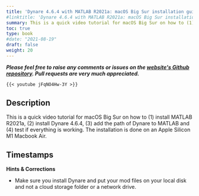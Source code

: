 ```yaml
---
title: 'Dynare 4.6.4 with MATLAB R2021a: macOS Big Sur installation guide (for Apple Silicon M1)'
#linktitle: 'Dynare 4.6.4 with MATLAB R2021a: macOS Big Sur installation guide (for Apple Silicon M1)'
summary: This is a quick video tutorial for macOS Big Sur on how to (1) install MATLAB R2021a, (2) install Dynare 4.6.4, (3) add the path of Dynare to MATLAB and (4) test if everything is working. The installation is done on an Apple Silicon M1 Macbook Air.
toc: true
type: book
#date: "2021-08-19"
draft: false
weight: 20
---
```

***Please feel free to raise any comments or issues on the [website's Github repository](https://github.com/wmutschl/website-academic). Pull requests are very much appreciated.***

```md
{{< youtube jFqNO4Hw-3Y >}}
```

## Description
This is a quick video tutorial for macOS Big Sur on how to (1) install MATLAB R2021a, (2) install Dynare 4.6.4, (3) add the path of Dynare to MATLAB and (4) test if everything is working. The installation is done on an Apple Silicon M1 Macbook Air.

## Timestamps



**Hints & Corrections**

- Make sure you install Dynare and put your mod files on your local disk and not a cloud storage folder or a network drive. 



